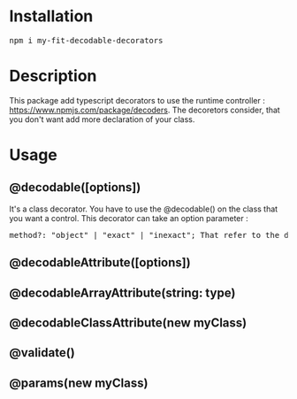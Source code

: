 # Installation
<pre>npm i my-fit-decodable-decorators</pre>

# Description
This package add typescript decorators to use the runtime controller : https://www.npmjs.com/package/decoders. The decoretors consider, that you don't want add more declaration of your class.

# Usage
## @decodable([options])
It's a class decorator. You have to use the @decodable() on the class that you want a control. This decorator can take an option parameter :
<pre>
method?: "object" | "exact" | "inexact"; That refer to the documentation of https://www.npmjs.com/package/decoders. Default : "exact"
</pre>

## @decodableAttribute([options])

## @decodableArrayAttribute(string: type)

## @decodableClassAttribute(new myClass)

## @validate()

## @params(new myClass)